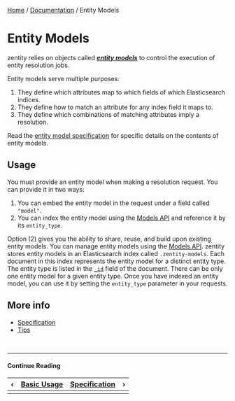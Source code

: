 [Home](/) / [Documentation](/docs) / Entity Models


# Entity Models


zentity relies on objects called ***[entity models](/docs/entity-models/specification)*** to control the execution of entity resolution jobs.

Entity models serve multiple purposes:

1. They define which attributes map to which fields of which Elasticsearch indices.
2. They define how to match an attribute for any index field it maps to.
3. They define which combinations of matching attributes imply a resolution.

Read the [entity model specification](/docs/entity-models/specification) for specific details on the contents of entity models.


## Usage

You must provide an entity model when making a resolution request. You can provide it in two ways:

1. You can embed the entity model in the request under a field called `"model"`.
2. You can index the entity model using the [Models API](/docs/rest-apis/models-api) and reference it by its `entity_type`.

Option (2) gives you the ability to share, reuse, and build upon existing entity models. You can manage entity models
using the [Models API](REST-APIs#models-api). zentity stores entity models in an Elasticsearch index called `.zentity-models`.
Each document in this index represents the entity model for a distinct entity type. The entity type is listed in the
[`_id`](https://www.elastic.co/guide/en/elasticsearch/reference/current/mapping-id-field.html) field of the document.
There can be only one entity model for a given entity type. Once you have indexed an entity model, you can use it by
setting the `entity_type` parameter in your requests.

## More info

- [Specification](/docs/entity-models/specification)
- [Tips](/docs/entity-models/tips)


&nbsp;

----

#### Continue Reading

|&#8249;|[Basic Usage](/docs/basic-usage)|[Specification](/docs/entity-models/specification)|&#8250;|
|:---|:---|---:|---:|
|    |    |    |    |